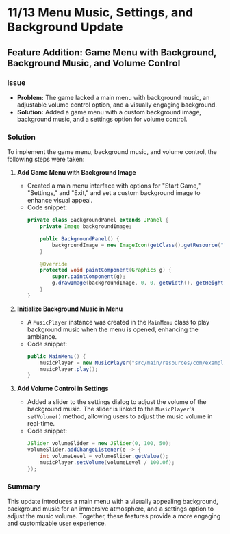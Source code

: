 # 11/13 Menu Music, Settings, and Background Update

## Feature Addition: Game Menu with Background, Background Music, and Volume Control

### Issue
- **Problem:** The game lacked a main menu with background music, an adjustable volume control option, and a visually engaging background.
- **Solution:** Added a game menu with a custom background image, background music, and a settings option for volume control.

### Solution
To implement the game menu, background music, and volume control, the following steps were taken:

1. **Add Game Menu with Background Image**
   - Created a main menu interface with options for "Start Game," "Settings," and "Exit," and set a custom background image to enhance visual appeal.
   - Code snippet:
     ```java
     private class BackgroundPanel extends JPanel {
         private Image backgroundImage;

         public BackgroundPanel() {
             backgroundImage = new ImageIcon(getClass().getResource("/com/example/demo/images/mainMenuBackground.png")).getImage();
         }

         @Override
         protected void paintComponent(Graphics g) {
             super.paintComponent(g);
             g.drawImage(backgroundImage, 0, 0, getWidth(), getHeight(), this);
         }
     }
     ```

2. **Initialize Background Music in Menu**
   - A `MusicPlayer` instance was created in the `MainMenu` class to play background music when the menu is opened, enhancing the ambiance.
   - Code snippet:
     ```java
     public MainMenu() {
         musicPlayer = new MusicPlayer("src/main/resources/com/example/demo/sounds/background_music.wav");
         musicPlayer.play();
     }
     ```

3. **Add Volume Control in Settings**
   - Added a slider to the settings dialog to adjust the volume of the background music. The slider is linked to the `MusicPlayer`'s `setVolume()` method, allowing users to adjust the music volume in real-time.
   - Code snippet:
     ```java
     JSlider volumeSlider = new JSlider(0, 100, 50);
     volumeSlider.addChangeListener(e -> {
         int volumeLevel = volumeSlider.getValue();
         musicPlayer.setVolume(volumeLevel / 100.0f);
     });
     ```

### Summary
This update introduces a main menu with a visually appealing background, background music for an immersive atmosphere, and a settings option to adjust the music volume. Together, these features provide a more engaging and customizable user experience.

